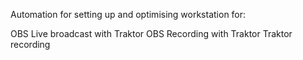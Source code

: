Automation for setting up and optimising workstation for:

OBS Live broadcast with Traktor
OBS Recording with Traktor
Traktor recording
